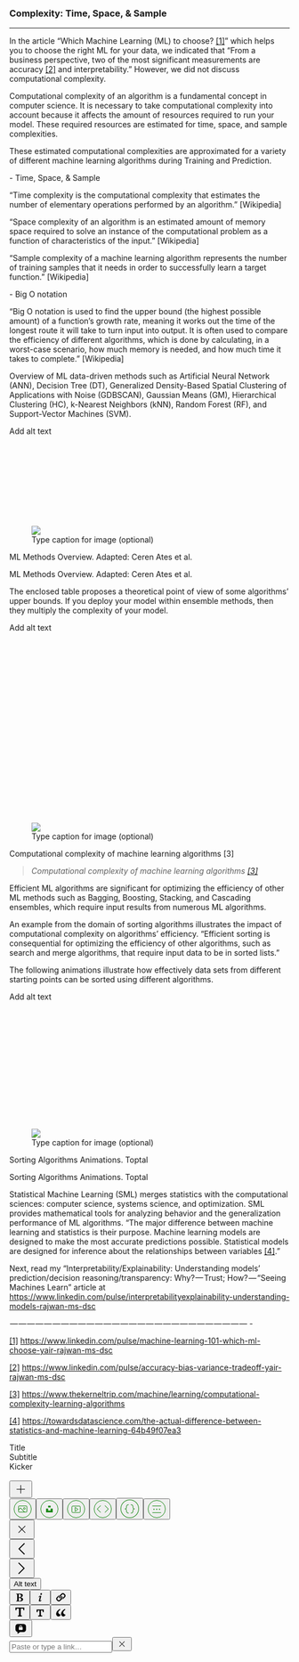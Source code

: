 <!DOCTYPE html>
<html lang="en">
 <head>
  <meta charset="UTF-8">
  <meta name="Generator" content="EditPlus®">
  <meta name="Author" content="">
  <meta name="Keywords" content="">
  <meta name="Description" content="">
  <!-- <title>Document</title> -->
 </head>
 <body>
  <section name="1d1b" class="section section--body section--first section--last">
  
  <div class="section-content"><div class="section-inner sectionLayout--insetColumn"><h3 name="0c73" class="graf graf--h3 graf--leading graf--title">Complexity: Time, Space, &amp;&nbsp;Sample</h3>
  <div class="section-divider"><hr class="section-divider"></div>
  <p name="02b4" class="graf graf--p graf-after--h3"></p>
  
  <p name="9340" class="graf graf--p graf-after--p">In the article “Which Machine Learning (ML) to choose? <a href="https://medium.com/r/?url=https%3A%2F%2Fwww.linkedin.com%2Fpulse%2Fmachine-learning-101-which-ml-choose-yair-rajwan-ms-dsc" data-href="https://medium.com/r/?url=https%3A%2F%2Fwww.linkedin.com%2Fpulse%2Fmachine-learning-101-which-ml-choose-yair-rajwan-ms-dsc" class="markup--anchor markup--p-anchor" data-tooltip="https://medium.com/r/?url=https%3A%2F%2Fwww.linkedin.com%2Fpulse%2Fmachine-learning-101-which-ml-choose-yair-rajwan-ms-dsc" data-tooltip-position="bottom" data-tooltip-type="link" target="_blank">[1]</a>” which helps you to choose the right ML for your data, we indicated that “From a business perspective, two of the most significant measurements are accuracy <a href="https://medium.com/r/?url=https%3A%2F%2Fwww.linkedin.com%2Fpulse%2Faccuracy-bias-variance-tradeoff-yair-rajwan-ms-dsc" data-href="https://medium.com/r/?url=https%3A%2F%2Fwww.linkedin.com%2Fpulse%2Faccuracy-bias-variance-tradeoff-yair-rajwan-ms-dsc" class="markup--anchor markup--p-anchor" data-tooltip="https://medium.com/r/?url=https%3A%2F%2Fwww.linkedin.com%2Fpulse%2Faccuracy-bias-variance-tradeoff-yair-rajwan-ms-dsc" data-tooltip-position="bottom" data-tooltip-type="link" target="_blank">[2]</a> and interpretability.” However, we did not discuss computational complexity.</p><p name="8864" class="graf graf--p graf-after--p">Computational complexity of an algorithm is a fundamental concept in computer science. It is necessary to take computational complexity into account because it affects the amount of resources required to run your model. These required resources are estimated for time, space, and sample complexities.</p><p name="cef4" class="graf graf--p graf-after--p">These estimated computational complexities are approximated for a variety of different machine learning algorithms during Training and Prediction.</p><p name="0f8a" class="graf graf--p graf-after--p">- Time, Space, &amp; Sample</p><p name="01e6" class="graf graf--p graf--startsWithDoubleQuote graf-after--p">“Time complexity is the computational complexity that estimates the number of elementary operations performed by an algorithm.” [Wikipedia]</p><p name="3548" class="graf graf--p graf--startsWithDoubleQuote graf-after--p">“Space complexity of an algorithm is an estimated amount of memory space required to solve an instance of the computational problem as a function of characteristics of the input.” [Wikipedia]</p><p name="6e49" class="graf graf--p graf--startsWithDoubleQuote graf-after--p">“Sample complexity of a machine learning algorithm represents the number of training samples that it needs in order to successfully learn a target function.” [Wikipedia]</p><p name="eb25" class="graf graf--p graf-after--p">- Big O notation</p><p name="9254" class="graf graf--p graf--startsWithDoubleQuote graf-after--p">“Big O notation is used to find the upper bound (the highest possible amount) of a function’s growth rate, meaning it works out the time of the longest route it will take to turn input into output. It is often used to compare the efficiency of different algorithms, which is done by calculating, in a worst-case scenario, how much memory is needed, and how much time it takes to complete.” [Wikipedia]</p><p name="1b61" class="graf graf--p graf-after--p">Overview of ML data-driven methods such as Artificial Neural Network (ANN), Decision Tree (DT), Generalized Density-Based Spatial Clustering of Applications with Noise (GDBSCAN), Gaussian Means (GM), Hierarchical Clustering (HC), k-Nearest Neighbors (kNN), Random Forest (RF), and Support-Vector Machines (SVM).</p><p name="0c99" class="graf graf--p graf-after--p">Add alt text</p><figure tabindex="0" contenteditable="false" name="9558" class="graf graf--figure is-defaultValue graf-after--p"><div class="aspectRatioPlaceholder is-locked" style="max-width: 700px; max-height: 245px;"><div class="aspectRatioPlaceholder-fill" style="padding-bottom: 34.9%;"></div><img class="graf-image" data-image-id="0*SSlXP5W0d1Qrgm4S" data-width="744" data-height="260" src="https://cdn-images-1.medium.com/max/800/0*SSlXP5W0d1Qrgm4S" data-delayed-src="https://cdn-images-1.medium.com/max/800/0*SSlXP5W0d1Qrgm4S"><div class="crosshair u-ignoreBlock"></div></div><figcaption class="imageCaption" contenteditable="true" data-default-value="Type caption for image (optional)"><span class="defaultValue">Type caption for image (optional)</span><br></figcaption></figure><p name="e470" class="graf graf--p graf-after--figure">ML Methods Overview. Adapted: Ceren Ates et al.</p><p name="6271" class="graf graf--p graf-after--p">ML Methods Overview. Adapted: Ceren Ates et al.</p><p name="80c4" class="graf graf--p graf-after--p">The enclosed table proposes a theoretical point of view of some algorithms’ upper bounds. If you deploy your model within ensemble methods, then they multiply the complexity of your model.</p><p name="89dd" class="graf graf--p graf-after--p">Add alt text</p><figure tabindex="0" contenteditable="false" name="7bd6" class="graf graf--figure is-defaultValue graf-after--p"><div class="aspectRatioPlaceholder is-locked" style="max-width: 700px; max-height: 541px;"><div class="aspectRatioPlaceholder-fill" style="padding-bottom: 77.3%;"></div><img class="graf-image" data-image-id="0*pjYBazmb1hZjFXVQ" data-width="1294" data-height="1000" src="https://cdn-images-1.medium.com/max/800/0*pjYBazmb1hZjFXVQ" data-delayed-src="https://cdn-images-1.medium.com/max/800/0*pjYBazmb1hZjFXVQ"><div class="crosshair u-ignoreBlock"></div></div><figcaption class="imageCaption" contenteditable="true" data-default-value="Type caption for image (optional)"><span class="defaultValue">Type caption for image (optional)</span><br></figcaption></figure><p name="9f2d" class="graf graf--p graf-after--figure">Computational complexity of machine learning algorithms [3]</p><blockquote name="d2bf" class="graf graf--blockquote graf-after--p"><em class="markup--em markup--blockquote-em">Computational complexity of machine learning algorithms </em><a href="https://medium.com/r/?url=https%3A%2F%2Fwww.thekerneltrip.com%2Fmachine%2Flearning%2Fcomputational-complexity-learning-algorithms" data-href="https://medium.com/r/?url=https%3A%2F%2Fwww.thekerneltrip.com%2Fmachine%2Flearning%2Fcomputational-complexity-learning-algorithms" class="markup--anchor markup--blockquote-anchor" rel="noopener nofollow" data-tooltip="https://medium.com/r/?url=https%3A%2F%2Fwww.thekerneltrip.com%2Fmachine%2Flearning%2Fcomputational-complexity-learning-algorithms" data-tooltip-position="bottom" data-tooltip-type="link" target="_blank"><em class="markup--em markup--blockquote-em">[3]</em></a></blockquote><p name="2d9c" class="graf graf--p graf-after--blockquote">Efficient ML algorithms are significant for optimizing the efficiency of other ML methods such as Bagging, Boosting, Stacking, and Cascading ensembles, which require input results from numerous ML algorithms.</p><p name="3f75" class="graf graf--p graf-after--p">An example from the domain of sorting algorithms illustrates the impact of computational complexity on algorithms’ efficiency. “Efficient sorting is consequential for optimizing the efficiency of other algorithms, such as search and merge algorithms, that require input data to be in sorted lists.”</p><p name="1f42" class="graf graf--p graf-after--p">The following animations illustrate how effectively data sets from different starting points can be sorted using different algorithms.</p><p name="853b" class="graf graf--p graf-after--p">Add alt text</p><figure tabindex="0" contenteditable="false" name="9a75" class="graf graf--figure is-defaultValue graf-after--p"><div class="aspectRatioPlaceholder is-locked" style="max-width: 700px; max-height: 355px;"><div class="aspectRatioPlaceholder-fill" style="padding-bottom: 50.7%;"></div><img class="graf-image" data-image-id="0*G16XPEokURaZwHbb" data-width="744" data-height="377" src="https://cdn-images-1.medium.com/max/800/0*G16XPEokURaZwHbb" data-delayed-src="https://cdn-images-1.medium.com/max/800/0*G16XPEokURaZwHbb"><div class="crosshair u-ignoreBlock"></div></div><figcaption class="imageCaption" contenteditable="true" data-default-value="Type caption for image (optional)"><span class="defaultValue">Type caption for image (optional)</span><br></figcaption></figure><p name="7d8f" class="graf graf--p graf-after--figure">Sorting Algorithms Animations. Toptal</p><p name="6c9d" class="graf graf--p graf-after--p">Sorting Algorithms Animations. Toptal</p><p name="7f0d" class="graf graf--p graf-after--p">Statistical Machine Learning (SML) merges statistics with the computational sciences: computer science, systems science, and optimization. SML provides mathematical tools for analyzing behavior and the generalization performance of ML algorithms. “The major difference between machine learning and statistics is their purpose. Machine learning models are designed to make the most accurate predictions possible. Statistical models are designed for inference about the relationships between variables <a href="https://medium.com/r/?url=https%3A%2F%2Ftowardsdatascience.com%2Fthe-actual-difference-between-statistics-and-machine-learning-64b49f07ea3" data-href="https://medium.com/r/?url=https%3A%2F%2Ftowardsdatascience.com%2Fthe-actual-difference-between-statistics-and-machine-learning-64b49f07ea3" class="markup--anchor markup--p-anchor" rel="noopener nofollow" data-tooltip="https://medium.com/r/?url=https%3A%2F%2Ftowardsdatascience.com%2Fthe-actual-difference-between-statistics-and-machine-learning-64b49f07ea3" data-tooltip-position="bottom" data-tooltip-type="link" target="_blank">[4]</a>.”</p><p name="9bfd" class="graf graf--p graf-after--p">Next, read my “Interpretability/Explainability: Understanding models’ prediction/decision reasoning/transparency: Why?&hairsp;—&hairsp;Trust; How?&hairsp;—&hairsp;“Seeing Machines Learn” article at <a href="https://medium.com/r/?url=https%3A%2F%2Fwww.linkedin.com%2Fpulse%2Finterpretabilityexplainability-understanding-models-rajwan-ms-dsc" data-href="https://medium.com/r/?url=https%3A%2F%2Fwww.linkedin.com%2Fpulse%2Finterpretabilityexplainability-understanding-models-rajwan-ms-dsc" class="markup--anchor markup--p-anchor" target="_blank">https://www.linkedin.com/pulse/interpretabilityexplainability-understanding-models-rajwan-ms-dsc</a></p><p name="14a1" class="graf graf--p graf-after--p">&hairsp;—&hairsp;—&hairsp;—&hairsp;—&hairsp;—&hairsp;—&hairsp;—&hairsp;—&hairsp;—&hairsp;—&hairsp;—&hairsp;—&hairsp;—&hairsp;—&hairsp;—&hairsp;—&hairsp;—&hairsp;—&hairsp;—&hairsp;—&hairsp;—&hairsp;—&hairsp;—&hairsp;—&hairsp;—&hairsp;—&hairsp;—&hairsp;— -</p><p name="6f40" class="graf graf--p graf-after--p"><a href="https://medium.com/r/?url=https%3A%2F%2Fwww.linkedin.com%2Fpulse%2Fmachine-learning-101-which-ml-choose-yair-rajwan-ms-dsc" data-href="https://medium.com/r/?url=https%3A%2F%2Fwww.linkedin.com%2Fpulse%2Fmachine-learning-101-which-ml-choose-yair-rajwan-ms-dsc" class="markup--anchor markup--p-anchor" data-tooltip="https://medium.com/r/?url=https%3A%2F%2Fwww.linkedin.com%2Fpulse%2Fmachine-learning-101-which-ml-choose-yair-rajwan-ms-dsc" data-tooltip-position="bottom" data-tooltip-type="link" target="_blank">[1]</a> <a href="https://medium.com/r/?url=https%3A%2F%2Fwww.linkedin.com%2Fpulse%2Fmachine-learning-101-which-ml-choose-yair-rajwan-ms-dsc%3Flipi%3Durn%253Ali%253Apage%253Ad_flagship3_publishing_post_edit%253BbNdfOJVkR7CO6WFf2RAadw%253D%253D" data-href="https://medium.com/r/?url=https%3A%2F%2Fwww.linkedin.com%2Fpulse%2Fmachine-learning-101-which-ml-choose-yair-rajwan-ms-dsc%3Flipi%3Durn%253Ali%253Apage%253Ad_flagship3_publishing_post_edit%253BbNdfOJVkR7CO6WFf2RAadw%253D%253D" class="markup--anchor markup--p-anchor" data-tooltip="https://medium.com/r/?url=https%3A%2F%2Fwww.linkedin.com%2Fpulse%2Fmachine-learning-101-which-ml-choose-yair-rajwan-ms-dsc%3Flipi%3Durn%253Ali%253Apage%253Ad_flagship3_publishing_post_edit%253BbNdfOJVkR7CO6WFf2RAadw%253D%253D" data-tooltip-position="bottom" data-tooltip-type="link" target="_blank">https://www.linkedin.com/pulse/machine-learning-101-which-ml-choose-yair-rajwan-ms-dsc</a></p><p name="283f" class="graf graf--p graf-after--p"><a href="https://medium.com/r/?url=https%3A%2F%2Fwww.linkedin.com%2Fpulse%2Faccuracy-bias-variance-tradeoff-yair-rajwan-ms-dsc" data-href="https://medium.com/r/?url=https%3A%2F%2Fwww.linkedin.com%2Fpulse%2Faccuracy-bias-variance-tradeoff-yair-rajwan-ms-dsc" class="markup--anchor markup--p-anchor" data-tooltip="https://medium.com/r/?url=https%3A%2F%2Fwww.linkedin.com%2Fpulse%2Faccuracy-bias-variance-tradeoff-yair-rajwan-ms-dsc" data-tooltip-position="bottom" data-tooltip-type="link" target="_blank">[2]</a> <a href="https://medium.com/r/?url=https%3A%2F%2Fwww.linkedin.com%2Fpulse%2Faccuracy-bias-variance-tradeoff-yair-rajwan-ms-dsc" data-href="https://medium.com/r/?url=https%3A%2F%2Fwww.linkedin.com%2Fpulse%2Faccuracy-bias-variance-tradeoff-yair-rajwan-ms-dsc" class="markup--anchor markup--p-anchor" target="_blank">https://www.linkedin.com/pulse/accuracy-bias-variance-tradeoff-yair-rajwan-ms-dsc</a></p><p name="629c" class="graf graf--p graf-after--p"><a href="https://medium.com/r/?url=https%3A%2F%2Fwww.thekerneltrip.com%2Fmachine%2Flearning%2Fcomputational-complexity-learning-algorithms" data-href="https://medium.com/r/?url=https%3A%2F%2Fwww.thekerneltrip.com%2Fmachine%2Flearning%2Fcomputational-complexity-learning-algorithms" class="markup--anchor markup--p-anchor" rel="noopener nofollow" data-tooltip="https://medium.com/r/?url=https%3A%2F%2Fwww.thekerneltrip.com%2Fmachine%2Flearning%2Fcomputational-complexity-learning-algorithms" data-tooltip-position="bottom" data-tooltip-type="link" target="_blank">[3]</a> <a href="https://medium.com/r/?url=https%3A%2F%2Fwww.thekerneltrip.com%2Fmachine%2Flearning%2Fcomputational-complexity-learning-algorithms" data-href="https://medium.com/r/?url=https%3A%2F%2Fwww.thekerneltrip.com%2Fmachine%2Flearning%2Fcomputational-complexity-learning-algorithms" class="markup--anchor markup--p-anchor" rel="noopener nofollow" target="_blank">https://www.thekerneltrip.com/machine/learning/computational-complexity-learning-algorithms</a></p><p name="57ff" class="graf graf--p graf-after--p graf--trailing"><a href="https://medium.com/r/?url=https%3A%2F%2Ftowardsdatascience.com%2Fthe-actual-difference-between-statistics-and-machine-learning-64b49f07ea3" data-href="https://medium.com/r/?url=https%3A%2F%2Ftowardsdatascience.com%2Fthe-actual-difference-between-statistics-and-machine-learning-64b49f07ea3" class="markup--anchor markup--p-anchor" rel="noopener nofollow" data-tooltip="https://medium.com/r/?url=https%3A%2F%2Ftowardsdatascience.com%2Fthe-actual-difference-between-statistics-and-machine-learning-64b49f07ea3" data-tooltip-position="bottom" data-tooltip-type="link" target="_blank">[4]</a> <a href="https://medium.com/r/?url=https%3A%2F%2Ftowardsdatascience.com%2Fthe-actual-difference-between-statistics-and-machine-learning-64b49f07ea3" data-href="https://medium.com/r/?url=https%3A%2F%2Ftowardsdatascience.com%2Fthe-actual-difference-between-statistics-and-machine-learning-64b49f07ea3" class="markup--anchor markup--p-anchor" rel="noopener nofollow" target="_blank">https://towardsdatascience.com/the-actual-difference-between-statistics-and-machine-learning-64b49f07ea3</a></p></div></div></section></div><div class="u-sm-hide u-absolute u-marginRight30 u-textColorNormal u-fontSize14 u-textAlignRight u-hide" style="top: 23px; right: 735.5px; height: 68.5px;"><div class="u-absolute u-left14 u-top0 u-width1 u-height100pct u-overflowHidden"><div class="js-labelBar u-borderRightLighter u-transition--transform125 u-height100pct u-absolute u-topNegative100Percent" style="transform: translate3d(0px, 68.5px, 0px);"></div></div><div class="js-titleLabel u-paddingTop19 u-absolute u-top0 u-right0 u-transition--transform200Spring u-transition--fadeIn200Delay150" style="transform: translate3d(0px, 0px, 0px);">Title</div><div class="js-subtitleLabel u-paddingTop11 u-absolute u-top0 u-right0 u-transition--transform200Spring u-transition--fadeOut100">Subtitle</div><div class="js-kickerLabel u-paddingTop4 u-absolute u-top0 u-right0 u-transition--transform200Spring u-transition--fadeOut100">Kicker</div></div><div class="inlineTooltip buttonScalableGroup" style="top: 37px; left: 602px;"><button class="button button--small button--circle button--dark button--withChrome u-baseColor--buttonDark button--withIcon button--withSvgIcon button--inlineTooltipControl js-inlineTooltipControl" title="Add an image, video, embed, or new part" aria-label="Add an image, video, embed, or new part" data-action="inline-menu" tabindex="-1"><span class="svgIcon svgIcon--addMediaPlus svgIcon--25px"><svg class="svgIcon-use" width="25" height="25"><path d="M20 12h-7V5h-1v7H5v1h7v7h1v-7h7" fill-rule="evenodd"></path></svg></span></button><div class="inlineTooltip-menu"><button class="button button--small button--circle button--dark button--withChrome u-baseColor--buttonDark button--withIcon button--withSvgIcon button--scale u-transitionSeries button--chromeless" title="Add an image" aria-label="Add an image" data-action="inline-menu-image" tabindex="-1"><span class="svgIcon svgIcon--addMediaImageInline svgIcon--33px"><svg class="svgIcon-use" width="32" height="32" viewBox="0 0 32 32" fill="none" xmlns="http://www.w3.org/2000/svg"><path fill-rule="evenodd" clip-rule="evenodd" d="M19 17C20.1046 17 21 16.1046 21 15C21 13.8954 20.1046 13 19 13C17.8954 13 17 13.8954 17 15C17 16.1046 17.8954 17 19 17ZM19 16C19.5523 16 20 15.5523 20 15C20 14.4477 19.5523 14 19 14C18.4477 14 18 14.4477 18 15C18 15.5523 18.4477 16 19 16Z" fill="#1A8917"></path><path fill-rule="evenodd" clip-rule="evenodd" d="M10 10H22C23.1046 10 24 10.8954 24 12V20C24 21.1046 23.1046 22 22 22H10C8.89543 22 8 21.1046 8 20V12C8 10.8954 8.89543 10 10 10ZM10 11C9.44772 11 9 11.4477 9 12V16.2929L11.6464 13.6464C11.8417 13.4512 12.1583 13.4512 12.3536 13.6464L19.7071 21H22C22.5523 21 23 20.5523 23 20V12C23 11.4477 22.5523 11 22 11H10ZM18.2929 21L12 14.7071L9 17.7071V20C9 20.5523 9.44772 21 10 21H18.2929Z" fill="#1A8917"></path><rect x="0.5" y="0.5" width="31" height="31" rx="15.5" stroke="#1A8917"></rect></svg></span></button><button class="button button--small button--circle button--dark button--withChrome u-baseColor--buttonDark button--withIcon button--withSvgIcon button--scale u-transitionSeries button--chromeless" title="Add an image from Unsplash" aria-label="Add an image from Unsplash" data-action="inline-menu-unsplash-image" tabindex="-1"><span class="svgIcon svgIcon--addMediaUnsplashInline svgIcon--33px"><svg class="svgIcon-use" width="32" height="32" viewBox="0 0 32 32" fill="none" xmlns="http://www.w3.org/2000/svg"><path d="M18.2243 15.3135H22V22H10V15.3135H13.7757V18.6499H18.2105V15.3135H18.2243ZM18.2243 10H13.7757V13.3501H18.2105V10H18.2243Z" fill="#1A8917"></path><rect x="0.5" y="0.5" width="31" height="31" rx="15.5" stroke="#1A8917"></rect></svg></span></button><button class="button button--small button--circle button--dark button--withChrome u-baseColor--buttonDark button--withIcon button--withSvgIcon button--scale u-transitionSeries button--chromeless" title="Add a video" aria-label="Add a video" data-action="inline-menu-embed" data-action-value="Paste a YouTube, Vimeo, or other video link, and press Enter" tabindex="-1"><span class="svgIcon svgIcon--addMediaVideoInline svgIcon--33px"><svg class="svgIcon-use" width="32" height="32" viewBox="0 0 32 32" fill="none" xmlns="http://www.w3.org/2000/svg"><rect x="8.5" y="10.7609" width="15" height="11.5217" rx="1.5" stroke="#1A8917"></rect><path d="M19.5 16.5217L14.25 20.1364L14.25 12.907L19.5 16.5217Z" stroke="#1A8917" stroke-linejoin="round"></path><rect x="0.5" y="0.5" width="31" height="31" rx="15.5" stroke="#1A8917"></rect></svg></span></button><button class="button button--small button--circle button--dark button--withChrome u-baseColor--buttonDark button--withIcon button--withSvgIcon button--scale u-transitionSeries button--chromeless" title="Add an embed" aria-label="Add an embed" data-action="inline-menu-embed" data-action-value="Paste a link to embed content from another site (e.g. Twitter) and press Enter" tabindex="-1"><span class="svgIcon svgIcon--addMediaEmbedInline svgIcon--33px"><svg class="svgIcon-use" width="32" height="32" viewBox="0 0 32 32" fill="none" xmlns="http://www.w3.org/2000/svg"><path d="M12.3536 10.3536C12.5488 10.1583 12.5488 9.84171 12.3536 9.64645C12.1583 9.45118 11.8417 9.45118 11.6464 9.64645L12.3536 10.3536ZM6 16L5.64645 15.6464C5.45118 15.8417 5.45118 16.1583 5.64645 16.3536L6 16ZM11.6464 22.3536C11.8417 22.5488 12.1583 22.5488 12.3536 22.3536C12.5488 22.1583 12.5488 21.8417 12.3536 21.6464L11.6464 22.3536ZM11.6464 9.64645L5.64645 15.6464L6.35355 16.3536L12.3536 10.3536L11.6464 9.64645ZM5.64645 16.3536L11.6464 22.3536L12.3536 21.6464L6.35355 15.6464L5.64645 16.3536Z" fill="#1A8917"></path><path d="M19.6464 21.6464C19.4512 21.8417 19.4512 22.1583 19.6464 22.3536C19.8417 22.5488 20.1583 22.5488 20.3536 22.3536L19.6464 21.6464ZM26 16L26.3536 16.3536C26.5488 16.1583 26.5488 15.8417 26.3536 15.6464L26 16ZM20.3536 9.64645C20.1583 9.45118 19.8417 9.45118 19.6464 9.64645C19.4512 9.84171 19.4512 10.1583 19.6464 10.3536L20.3536 9.64645ZM20.3536 22.3536L26.3536 16.3536L25.6464 15.6464L19.6464 21.6464L20.3536 22.3536ZM26.3536 15.6464L20.3536 9.64645L19.6464 10.3536L25.6464 16.3536L26.3536 15.6464Z" fill="#1A8917"></path><rect x="0.5" y="0.5" width="31" height="31" rx="15.5" stroke="#1A8917"></rect></svg></span></button><button class="button button--small button--circle button--dark button--withChrome u-baseColor--buttonDark button--withIcon button--withSvgIcon button--scale u-transitionSeries button--chromeless" title="Add a new code block" aria-label="Add a new code block" data-action="inline-menu-code-block" tabindex="-1"><span class="svgIcon svgIcon--addCodeBlockInline svgIcon--33px"><svg class="svgIcon-use" width="33" height="33" viewBox="0 0 32 32" fill="none" xmlns="http://www.w3.org/2000/svg"><path fill-rule="evenodd" clip-rule="evenodd" d="M11.0507 9.44121C11.8211 8.71715 12.8235 8.5 13.7502 8.5C13.7502 8.5 14.2502 8.5 14.2502 9C14.2502 9.5 13.7502 9.5 13.7502 9.5C12.9627 9.5 12.2508 9.68563 11.7355 10.1699C11.2261 10.6487 10.8217 11.502 10.8217 13.0278C10.8217 14.3132 10.5023 15.2599 9.91522 15.8869C9.78404 16.027 9.64298 16.1474 9.49434 16.25C9.64298 16.3526 9.78404 16.473 9.91522 16.6131C10.5023 17.2401 10.8217 18.1868 10.8217 19.4722C10.8217 20.998 11.2261 21.8513 11.7355 22.3301C12.2508 22.8144 12.9627 23 13.7502 23C13.7502 23 14.2502 23 14.2502 23.5C14.2502 24 13.7502 24 13.7502 24C12.8235 24 11.8211 23.7829 11.0507 23.0588C10.2744 22.3293 9.82167 21.1686 9.82167 19.4722C9.82167 18.341 9.541 17.6765 9.18527 17.2966C8.83346 16.9209 7.75024 16.75 7.75024 16.75C7.75024 16.75 7.25024 16.75 7.25024 16.25C7.25024 15.75 7.75024 15.75 7.75024 15.75C7.75024 15.75 8.83346 15.5791 9.18527 15.2034C9.541 14.8235 9.82167 14.159 9.82167 13.0278C9.82167 11.3314 10.2744 10.1708 11.0507 9.44121ZM20.9495 9.44121C20.179 8.71715 19.1767 8.5 18.2499 8.5C18.2499 8.5 17.7499 8.5 17.7499 9C17.7499 9.5 18.2499 9.5 18.2499 9.5C19.0374 9.5 19.7493 9.68563 20.2646 10.1699C20.7741 10.6487 21.1785 11.502 21.1785 13.0278C21.1785 14.3132 21.4978 15.2599 22.0849 15.8869C22.2161 16.027 22.3572 16.1474 22.5058 16.25C22.3572 16.3526 22.2161 16.473 22.0849 16.6131C21.4978 17.2401 21.1785 18.1868 21.1785 19.4722C21.1785 20.998 20.7741 21.8513 20.2646 22.3301C19.7493 22.8144 19.0374 23 18.2499 23C18.2499 23 17.7499 23 17.7499 23.5C17.7499 24 18.2499 24 18.2499 24C19.1767 24 20.179 23.7829 20.9495 23.0588C21.7257 22.3293 22.1785 21.1686 22.1785 19.4722C22.1785 18.341 22.4592 17.6765 22.8149 17.2966C23.1667 16.9209 24.2499 16.75 24.2499 16.75C24.2499 16.75 24.7499 16.75 24.7499 16.25C24.7499 15.75 24.2499 15.75 24.2499 15.75C24.2499 15.75 23.1667 15.5791 22.8149 15.2034C22.4592 14.8235 22.1785 14.159 22.1785 13.0278C22.1785 11.3314 21.7257 10.1708 20.9495 9.44121Z" fill="#1A8917"></path><rect x="0.5" y="0.5" width="31" height="31" rx="15.5" stroke="#1A8917"></rect></svg></span></button><button class="button button--small button--circle button--dark button--withChrome u-baseColor--buttonDark button--withIcon button--withSvgIcon button--scale u-transitionSeries button--chromeless" title="Add a new part" aria-label="Add a new part" data-action="inline-menu-hr" tabindex="-1"><span class="svgIcon svgIcon--addDividerInline svgIcon--33px"><svg class="svgIcon-use" width="32" height="32" viewBox="0 0 32 32" fill="none" xmlns="http://www.w3.org/2000/svg"><path fill-rule="evenodd" clip-rule="evenodd" d="M8 10.5C8 10.2239 8.22386 10 8.5 10H23.5C23.7761 10 24 10.2239 24 10.5C24 10.7761 23.7761 11 23.5 11H8.5C8.22386 11 8 10.7761 8 10.5Z" fill="#1A8917"></path><path d="M17 16.5C17 17.0523 16.5523 17.5 16 17.5C15.4477 17.5 15 17.0523 15 16.5C15 15.9477 15.4477 15.5 16 15.5C16.5523 15.5 17 15.9477 17 16.5Z" fill="#1A8917"></path><path d="M12 16.5C12 17.0523 11.5523 17.5 11 17.5C10.4477 17.5 10 17.0523 10 16.5C10 15.9477 10.4477 15.5 11 15.5C11.5523 15.5 12 15.9477 12 16.5Z" fill="#1A8917"></path><path d="M22 16.5C22 17.0523 21.5523 17.5 21 17.5C20.4477 17.5 20 17.0523 20 16.5C20 15.9477 20.4477 15.5 21 15.5C21.5523 15.5 22 15.9477 22 16.5Z" fill="#1A8917"></path><path fill-rule="evenodd" clip-rule="evenodd" d="M8 22.5C8 22.2239 8.22386 22 8.5 22H23.5C23.7761 22 24 22.2239 24 22.5C24 22.7761 23.7761 23 23.5 23H8.5C8.22386 23 8 22.7761 8 22.5Z" fill="#1A8917"></path><rect x="0.5" y="0.5" width="31" height="31" rx="15.5" stroke="#1A8917"></rect></svg></span></button></div></div><footer class="u-paddingTop10"></footer></article></main><div class="drawer u-textAlignCenter js-drawer u-hide" data-action-scope="_actionscope_5"><button class="button button--close button--chromeless u-baseColor--buttonNormal button--withIcon button--withSvgIcon" data-action="toggle-drawer"><span class="svgIcon svgIcon--removeThin svgIcon--29px"><svg class="svgIcon-use" width="29" height="29"><path d="M20.13 8.11l-5.61 5.61-5.609-5.61-.801.801 5.61 5.61-5.61 5.61.801.8 5.61-5.609 5.61 5.61.8-.801-5.609-5.61 5.61-5.61" fill-rule="evenodd"></path></svg></span></button><div class="drawer-inner u-alignMiddle"><button class="button button--large button--circle button--chromeless u-baseColor--buttonNormal button--withIcon button--withSvgIcon" title="Show previous tip" aria-label="Show previous tip" data-action="previous-tip"><span class="svgIcon svgIcon--arrowLeft svgIcon--29px"><svg class="svgIcon-use" width="29" height="29"><path d="M18.663 24.927L8.2 14.463 18.663 4l1.29 1.147-9.316 9.316 9.316 9.317z" fill-rule="evenodd"></path></svg></span></button><div class="drawer-content u-alignBlock js-drawerTip"></div><button class="button button--large button--circle button--chromeless u-baseColor--buttonNormal button--withIcon button--withSvgIcon" title="Show next tip" aria-label="Show next tip" data-action="next-tip"><span class="svgIcon svgIcon--arrowRight svgIcon--29px"><svg class="svgIcon-use" width="29" height="29"><path d="M9.147 4l10.606 10.463L9.147 24.927 8 23.78l9.317-9.317L8 5.147z" fill-rule="evenodd"></path></svg></span></button></div></div><div class="u-translateNegative100Percent u-absolute u-top0 u-left0"><div class="js-dragPlaceholder u-width200"></div></div><div class="u-absolute u-backgroundGreenNormal u-transparent"></div><div class="highlightMenu" data-action-scope="_actionscope_4" style="left: 910px; top: 3441px;"><div class="highlightMenu-inner highlightMenu-media"><div class="buttonSet"><button class="button button--chromeless u-baseColor--buttonNormal button--highlightMenu" data-action="alt" data-action-source="quote_menu" data-skip-onboarding="true"><span class="button-label  js-buttonLabel">Alt text</span></button></div></div><div class="highlightMenu-arrowClip"><span class="highlightMenu-arrow"></span></div></div><div class="highlightMenu is-flushTop" data-action-scope="_actionscope_2" style="left: 300px; top: 4026px;"><div class="highlightMenu-inner"><div class="buttonSet"><button class="button button--chromeless u-baseColor--buttonNormal button--withIcon button--withSvgIcon button--highlightMenu" data-action="bold" data-action-source="quote_menu" data-skip-onboarding="true"><span class="svgIcon svgIcon--bold svgIcon--21px"><svg class="svgIcon-use" width="21" height="21"><path d="M10.308 17.993h-5.92l.11-.894.783-.12c.56-.11.79-.224.79-.448V5.37c0-.225-.113-.336-.902-.448H4.5l-.114-.894h6.255c4.02 0 5.58 1.23 5.58 3.13 0 1.896-1.78 3.125-3.79 3.463v.11c2.69.34 4.25 1.56 4.25 3.57 0 2.35-2.01 3.69-6.37 3.69l.02.01h-.02zm-.335-12.96H8.967V10.5h1.23c1.788 0 2.79-1.23 2.79-2.683 0-1.685-1.004-2.803-3.006-2.803v.02zm-.223 6.36h-.783v5.588l1.225.23h.22c1.67 0 3.01-1.004 3.01-2.792 0-2.122-1.566-3.016-3.69-3.016h.018z" fill-rule="evenodd"></path></svg></span></button><button class="button button--chromeless u-baseColor--buttonNormal button--withIcon button--withSvgIcon button--highlightMenu" data-action="italic" data-action-source="quote_menu" data-skip-onboarding="true"><span class="svgIcon svgIcon--italic svgIcon--21px"><svg class="svgIcon-use" width="21" height="21"><path d="M9.847 18.04c-.533 0-2.027-.64-1.92-.853l2.027-7.68-.64-.214-1.387 1.494-.427-.427c.534-1.173 1.707-2.667 2.774-2.667.533 0 2.24.534 2.133.854l-2.133 7.786.533.214 1.6-1.067.427.427c-.64 1.066-1.92 2.133-2.987 2.133zm2.347-11.733c-.96 0-1.387-.64-1.387-1.387 0-1.067.747-1.92 1.493-1.92.854 0 1.387.64 1.387 1.493-.107 1.067-.747 1.814-1.493 1.814z" fill-rule="evenodd"></path></svg></span></button><button class="button button--chromeless u-baseColor--buttonNormal button--withIcon button--withSvgIcon button--highlightMenu is-active" data-action="link" data-action-source="quote_menu" data-skip-onboarding="true"><span class="svgIcon svgIcon--link svgIcon--21px"><svg class="svgIcon-use" width="21" height="21"><path d="M2.2 13.17c0-.575.125-1.11.375-1.605l.02-.018v-.02c.014 0 .02-.008.02-.02 0-.014 0-.02.02-.02.122-.256.31-.52.576-.805l3.19-3.18c0-.008 0-.015.01-.02.01-.006.01-.013.01-.02.44-.413.91-.7 1.44-.853-.63.71-1.03 1.5-1.19 2.36-.04.24-.06.52-.06.81 0 .14.01.24.02.33L4.67 12.1c-.19.19-.316.407-.376.653a1.33 1.33 0 00-.057.415c0 .155.02.314.06.477.075.21.2.403.376.58l1.286 1.31c.27.276.62.416 1.03.416.42 0 .78-.14 1.06-.42l1.23-1.25.79-.78 1.15-1.16c.08-.09.19-.22.28-.4.103-.2.15-.42.15-.67 0-.16-.02-.31-.056-.45l-.02-.02v-.02l-.07-.14c0-.01-.013-.03-.04-.06l-.06-.13-.02-.02c0-.02-.01-.03-.02-.05a.592.592 0 00-.143-.16l-.48-.5c0-.042.015-.1.04-.15l.06-.12 1.17-1.14.087-.09.56.57c.023.04.08.1.16.18l.05.04c.006.018.02.036.035.06l.04.054c.01.01.02.025.03.04.03.023.04.046.04.058.04.04.08.09.1.14l.02.02c0 .018.01.03.024.04l.105.197v.02c.098.157.19.384.297.68a1 1 0 01.04.255c.06.21.08.443.08.7 0 .22-.02.43-.06.63-.12.71-.44 1.334-.95 1.865l-.66.67-.97.972-1.554 1.57C8.806 17.654 7.98 18 7.01 18s-1.8-.34-2.487-1.026l-1.296-1.308a3.545 3.545 0 01-.913-1.627 4.541 4.541 0 01-.102-.88v-.01l-.012.01zm5.385-3.433c0-.183.023-.393.07-.63.13-.737.448-1.362.956-1.87l.66-.662.97-.983 1.56-1.56C12.48 3.34 13.3 3 14.27 3c.97 0 1.8.34 2.483 1.022l1.29 1.314c.44.438.744.976.913 1.618.067.32.102.614.102.87 0 .577-.123 1.11-.375 1.605l-.02.01v.02l-.02.04c-.148.27-.35.54-.6.81l-3.187 3.19c0 .01 0 .01-.01.02-.01 0-.01.01-.01.02-.434.42-.916.7-1.427.83.63-.67 1.03-1.46 1.19-2.36.04-.26.06-.53.06-.81 0-.14-.01-.26-.02-.35l1.99-1.97c.18-.21.3-.42.35-.65.04-.12.05-.26.05-.42 0-.16-.02-.31-.06-.48-.07-.19-.19-.38-.36-.58l-1.3-1.3a1.488 1.488 0 00-1.06-.42c-.42 0-.77.14-1.06.41L11.98 6.7l-.79.793-1.157 1.16c-.088.075-.186.21-.294.4-.09.233-.14.46-.14.67 0 .16.02.31.06.452l.02.02v.023l.06.144c0 .006.01.026.05.06l.06.125.02.02c0 .01 0 .013.01.02 0 .005.01.01.01.02.05.08.1.134.14.16l.47.5c0 .04-.02.093-.04.15l-.06.12-1.15 1.15-.1.08-.56-.56a2.31 2.31 0 00-.18-.187c-.02-.01-.02-.03-.02-.04l-.02-.02a.375.375 0 01-.1-.122c-.03-.024-.05-.043-.05-.06l-.1-.15-.02-.02-.02-.04L8 11.4v-.02a5.095 5.095 0 01-.283-.69 1.035 1.035 0 01-.04-.257 2.619 2.619 0 01-.093-.7v.007z" fill-rule="evenodd"></path></svg></span></button><div class="buttonSet-separator"></div><button class="button button--chromeless u-baseColor--buttonNormal button--withIcon button--withSvgIcon button--highlightMenu" data-action="h3" data-action-source="quote_menu" data-skip-onboarding="true"><span class="svgIcon svgIcon--tBigger svgIcon--21px"><svg class="svgIcon-use" width="21" height="21"><path d="M3 2v4.747h1.656l.383-2.568.384-.311h3.88V15.82l-.408.38-1.56.12V18h7.174v-1.68l-1.56-.12-.407-.38V3.868h3.879l.36.311.407 2.568h1.656V2z" fill-rule="evenodd"></path></svg></span></button><button class="button button--chromeless u-baseColor--buttonNormal button--withIcon button--withSvgIcon button--highlightMenu" data-action="h4" data-action-source="quote_menu" data-skip-onboarding="true"><span class="svgIcon svgIcon--tSmaller svgIcon--21px"><svg class="svgIcon-use" width="21" height="21"><path d="M4 5.5v4.74h1.657l.384-2.569.384-.312h2.733v8.461l-.41.38-1.91.12V18h7.179v-1.68l-1.912-.12-.405-.38V7.359h2.729l.36.312.408 2.57h1.657V5.5z" fill-rule="evenodd"></path></svg></span></button><button class="button button--chromeless u-baseColor--buttonNormal button--withIcon button--withSvgIcon button--highlightMenu" data-action="cycle-quote" data-action-source="quote_menu" data-skip-onboarding="true"><span class="svgIcon svgIcon--blockquote svgIcon--21px"><svg class="svgIcon-use" width="21" height="21" data-multipart="true"><path d="M15.48 18.024c-2.603 0-4.45-2.172-4.45-4.778 0-3.263 2.498-6.3 6.517-8.803l1.297 1.303c-2.497 1.63-3.91 3.042-3.91 5.214 0 2.824 3.91 3.582 3.91 3.91.11 1.41-1.194 3.15-3.366 3.15h.004v.004z"></path><path d="M6.578 18.024c-2.606 0-4.453-2.172-4.453-4.778 0-3.263 2.497-6.3 6.515-8.803l1.303 1.303c-2.606 1.63-3.907 3.042-3.907 5.106 0 2.823 3.91 3.58 3.91 3.91 0 1.518-1.304 3.257-3.368 3.257z"></path></svg></span></button><div class="buttonSet-separator"></div><button class="button button--chromeless u-baseColor--buttonNormal button--withIcon button--withSvgIcon button--highlightMenu" data-action="highlight" data-action-source="quote_menu" data-skip-onboarding="true"><span class="svgIcon svgIcon--privatenoteFilled svgIcon--25px"><svg class="svgIcon-use" width="25" height="25"><g fill-rule="evenodd"><path d="M17.662 4.552H7.346A4.36 4.36 0 003 8.898v5.685c0 2.168 1.614 3.962 3.697 4.28v2.77c0 .303.35.476.59.29l3.904-2.994h6.48c2.39 0 4.35-1.96 4.35-4.35V8.9c0-2.39-1.95-4.346-4.34-4.346zM16 14.31a.99.99 0 01-1.003.99h-4.994C9.45 15.3 9 14.85 9 14.31v-3.02a.99.99 0 011-.99v-.782a2.5 2.5 0 012.5-2.51c1.38 0 2.5 1.13 2.5 2.51v.782c.552.002 1 .452 1 .99v3.02z"></path><path d="M14 9.81c0-.832-.674-1.68-1.5-1.68-.833 0-1.5.84-1.5 1.68v.49h3v-.49z"></path></g></svg></span></button></div><div class="highlightMenu-linkinput"><input class="highlightMenu-linkinputField" type="text" placeholder="Paste or type a link…"><button class="button button--chromeless u-baseColor--buttonNormal button--withIcon button--withSvgIcon button--highlightMenu" data-action="cancelLink" data-action-source="quote_menu" data-skip-onboarding="true"><span class="svgIcon svgIcon--removeThin svgIcon--19px"><svg class="svgIcon-use" width="19" height="19"><path d="M13.792 4.6l-4.29 4.29-4.29-4.29-.612.613 4.29 4.29-4.29 4.29.613.612 4.29-4.29 4.29 4.29.612-.613-4.29-4.29 4.29-4.29" fill-rule="evenodd"></path></svg></span></button></div></div><div class="highlightMenu-arrowClip"><span class="highlightMenu-arrow"></span></div></div></div></div></div><div class="loadingBar"></div><script>// <![CDATA[
window["obvInit"] = function (opt_embedded) {window["obvInit"]["embedded"] = opt_embedded; window["obvInit"]["ready"] = true;}
// ]]></script><script>// <![CDATA[
var GLOBALS = {"audioUrl":"https://d1fcbxp97j4nb2.cloudfront.net","baseUrl":"https://medium.com","buildLabel":"20230131-1126-root","currentUser":{"userId":"42cd35049a15","username":"visualmatics","name":"VisualMatics","email":"visualmatics@gmail.com","bio":"Visual Science Informatics","imageId":"1*RlNucLmW3MrgCn2EigWypQ.png","createdAt":1674169904631,"lastPostCreatedAt":1675113430004,"isVerified":true,"subscriberEmail":"","onboardingStatus":2,"googleAccountId":"112005490621603275018","googleEmail":"visualmatics@gmail.com","hasPastMemberships":false,"isEnrolledInHightower":false,"isEligibleForHightower":true,"hightowerLastLockedAt":0,"isWriterProgramEnrolled":true,"isWriterProgramInvited":true,"isWriterProgramOptedOut":false,"writerProgramVersion":5,"writerProgramEnrolledAt":1674169904631,"friendLinkOnboarding":1,"hasAdditionalUnlocks":false,"hasApiAccess":false,"writerProgramDistributionSettingOptedIn":true,"isSuspended":false,"collectionOnboardingSeen":0,"isAllowEdsEnabled":false,"atsQualifiedAt":0},"currentUserHasUnverifiedEmail":false,"isAuthenticated":true,"isCurrentUserVerified":true,"language":"en-us","miroUrl":"https://cdn-images-1.medium.com","moduleUrls":{"base":"https://cdn-static-1.medium.com/_/fp/gen-js/main-base.bundle.eChTBZjoRj2T9PFJfz06GQ.12.js","common-async":"https://cdn-static-1.medium.com/_/fp/gen-js/main-common-async.bundle.oYz2pGrTzfuEDussVU6-VA.12.js","hightower":"https://cdn-static-1.medium.com/_/fp/gen-js/main-hightower.bundle.CPOLFZ_DWTj9uP9j11xmCA.12.js","home-screens":"https://cdn-static-1.medium.com/_/fp/gen-js/main-home-screens.bundle.fOiMWSfgAmgIqdHTNopMWA.12.js","misc-screens":"https://cdn-static-1.medium.com/_/fp/gen-js/main-misc-screens.bundle.-Q1_wo1gVk69-Zn5QXxA5A.12.js","notes":"https://cdn-static-1.medium.com/_/fp/gen-js/main-notes.bundle.bjW2_3pmqRVQfmlO3ZOIrQ.12.js","payments":"https://cdn-static-1.medium.com/_/fp/gen-js/main-payments.bundle.RKP_aKgVU327oN12Z40fKg.12.js","posters":"https://cdn-static-1.medium.com/_/fp/gen-js/main-posters.bundle.-iOmaMqSgoVfiWxK0qsaGw.12.js","power-readers":"https://cdn-static-1.medium.com/_/fp/gen-js/main-power-readers.bundle.mQHmaRaxTBmdtG_NEunfOg.12.js","pubs":"https://cdn-static-1.medium.com/_/fp/gen-js/main-pubs.bundle.O0qrZuuW4GKu7vUseVwwWg.12.js","stats":"https://cdn-static-1.medium.com/_/fp/gen-js/main-stats.bundle.f-qUwRTMO8FqL-TwVX2y7w.12.js"},"previewConfig":{"weightThreshold":1,"weightImageParagraph":0.51,"weightIframeParagraph":0.8,"weightTextParagraph":0.08,"weightEmptyParagraph":0,"weightP":0.003,"weightH":0.005,"weightBq":0.003,"minPTextLength":60,"truncateBoundaryChars":20,"detectTitle":true,"detectTitleLevThreshold":0.15},"productName":"Medium","supportsEdit":true,"termsUrl":"//policy.medium.com/medium-terms-of-service-9db0094a1e0f","textshotHost":"textshot.textshot-production.svc.cluster.local","transactionId":"1675169905740:647541a25505","useragent":{"browser":"chrome","family":"chrome","os":"windows","version":107,"supportsDesktopEdit":true,"supportsInteract":true,"supportsView":true,"isMobile":false,"isTablet":false,"isNative":false,"supportsFileAPI":true,"isTier1":true,"clientVersion":"","clientChannel":"","supportsRealScrollEvents":true,"supportsVhUnits":true,"ruinsViewportSections":false,"supportsHtml5Video":true,"supportsMagicUnderlines":true,"isWebView":false,"isFacebookWebView":false,"supportsProgressiveMedia":true,"supportsPromotedPosts":true,"isBot":false,"isNativeIphone":false,"supportsCssVariables":true,"supportsVideoSections":true,"emojiSupportLevel":1,"isSearchBot":false,"isSyndicationBot":false,"isNativeAndroid":false,"isNativeIos":false,"isSeoAuditBot":false,"isInternalApp":false,"supportsApplePay":false,"supportsScrollableMetabar":true},"variants":{"allow_access":true,"allow_signup":true,"allow_test_auth":"disallow","android_enable_syntax_highlight":true,"android_notifications_rewrite":true,"android_rating_prompt_stories_read_threshold":2,"android_responses_rewrite":true,"android_two_hour_refresh":true,"author_fair_distribution_non_qp3":true,"available_annual_plan":"2c754bcc2995","available_monthly_plan":"60e220181034","browsable_stream_config_bucket":"curated-topics","can_receive_tips_v0":true,"can_send_tips_v0":true,"coronavirus_topic_recirc":true,"covid_19_cdc_banner":true,"disable_partner_program_enrollment":true,"enable_android_miro_v2":true,"enable_annual_renewal_reminder_email":true,"enable_app_flirty_thirty":true,"enable_apple_sign_in":true,"enable_apple_webhook":true,"enable_aspirational_paywall":true,"enable_aurora_nav":true,"enable_aurora_pub_follower_page":true,"enable_author_cards":true,"enable_author_cards_byline":true,"enable_auto_follow_on_subscribe":true,"enable_automod":true,"enable_braintree_apple_pay":true,"enable_braintree_client":true,"enable_braintree_google_pay":true,"enable_braintree_integration":true,"enable_braintree_paypal":true,"enable_braintree_trial_membership":true,"enable_braintree_webhook":true,"enable_branch_io":true,"enable_cache_less_following_feed":true,"enable_creator_welcome_email":true,"enable_digest_generation_pipeline":true,"enable_digest_tagline":true,"enable_email_sign_in_captcha":true,"enable_entities_to_follow_v2":true,"enable_featurestore_parallel_queries":true,"enable_footer_app_buttons":true,"enable_google_one_tap":true,"enable_google_webhook":true,"enable_group_gifting":true,"enable_iceland_forced_android":true,"enable_import":true,"enable_ios_autorefresh":true,"enable_legacy_feed_in_iceland":true,"enable_lite_continue_this_thread":true,"enable_lite_homepage":true,"enable_lite_response_markup":true,"enable_lite_server_upstream_deadlines":true,"enable_lite_user_settings":true,"enable_marketing_emails":true,"enable_medium2_kbfd":true,"enable_ml_rank_rex_anno":true,"enable_newsletter_lo_flow_custom_domains":true,"enable_notifications_service":true,"enable_pill_based_home_feed":true,"enable_pp_dashboard_referred_earnings":true,"enable_recirc_model":true,"enable_rex_aggregator_v2":true,"enable_rex_new_push_notification_endpoint":true,"enable_rex_reading_history":true,"enable_rito_upstream_deadlines":true,"enable_seamless_social_sharing":true,"enable_signup_friction":true,"enable_speechify_ios":true,"enable_speechify_widget":true,"enable_sprig":true,"enable_starspace":true,"enable_tag_recs":true,"enable_tick_landing_page":true,"enable_tipping_v0_android":true,"enable_tipping_v0_ios":true,"enable_tribute_landing_page":true,"enable_triton_recirc":true,"enable_twitter_auth_suggestions":true,"enable_updated_follower_email":true,"enable_updated_new_user_onboarding":true,"explicit_signals_android":true,"explicit_signals_ios":true,"glyph_font_set":"m2-unbound-source-serif-pro","ios_display_paywall_after_onboarding":true,"ios_enable_home_post_menu":true,"ios_enable_lock_responses":true,"ios_iceland_nux":true,"ios_in_app_free_trial":true,"ios_remove_twitter_onboarding_step":true,"ios_social_share_sheet":true,"limit_post_referrers":true,"limit_user_follows":true,"onboarding_tags_from_top_views":true,"reader_fair_distribution_non_qp":true,"redefined_top_posts":true,"reengagement_notification_duration":3,"sanity_check_aa_experiment_3":true,"signin_services":"twitter,facebook,google,email,google-fastidv,google-one-tap,apple","signup_services":"twitter,facebook,google,email,google-fastidv,google-one-tap,apple","skip_fs_cache_user_vals":true,"skip_sign_in_recaptcha":true,"web_enable_syntax_highlighting":true},"xsrfToken":"d4bb02ea420a","iosAppId":"828256236","supportEmail":"yourfriends@medium.com","fp":{"/icons/monogram-mask.svg":"https://cdn-static-1.medium.com/_/fp/icons/monogram-mask.KPLCSFEZviQN0jQ7veN2RQ.12.svg","/icons/favicon-medium-editor.ico":"https://cdn-static-1.medium.com/_/fp/icons/favicon-medium-editor.PiakrZWB7Yb80quUVQWM6g.12.ico"},"authBaseUrl":"https://medium.com","imageUploadSizeMb":25,"isAuthDomainRequest":true,"algoliaApiEndpoint":"https://MQ57UUUQZ2-dsn.algolia.net","algoliaAppId":"MQ57UUUQZ2","algoliaSearchOnlyApiKey":"394474ced050e3911ae2249ecc774921","iosAppStoreUrl":"https://itunes.apple.com/app/medium-everyones-stories/id828256236?pt=698524&mt=8","iosAppLinkBaseUrl":"medium:","algoliaIndexPrefix":"medium_","androidPlayStoreUrl":"https://play.google.com/store/apps/details?id=com.medium.reader","googleClientId":"216296035834-k1k6qe060s2tp2a2jam4ljdcms00sttg.apps.googleusercontent.com","androidPackage":"com.medium.reader","androidPlayStoreMarketScheme":"market://details?id=com.medium.reader","googleAuthUri":"https://accounts.google.com/o/oauth2/auth","androidScheme":"medium","layoutData":{"useDynamicScripts":false,"googleAnalyticsTrackingCode":"UA-24232453-2","jsShivUrl":"https://cdn-static-1.medium.com/_/fp/js/shiv.RI2ePTZ5gFmMgLzG5bEVAA.12.js","useDynamicCss":false,"faviconUrl":"https://miro.medium.com/1*m-R_BkNf1Qjr1YbyOIJY2w.png","faviconImageId":"1*m-R_BkNf1Qjr1YbyOIJY2w.png","fontSets":[{"id":8,"url":"https://glyph.medium.com/css/e/sr/latin/e/ssr/latin/e/ssb/latin/m2-unbound-source-serif-pro.css"},{"id":11,"url":"https://glyph.medium.com/css/m2-unbound-source-serif-pro.css"},{"id":9,"url":"https://glyph.medium.com/css/mkt.css"}],"editorFaviconUrl":"https://miro.medium.com/1*m-R_BkNf1Qjr1YbyOIJY2w.png","glyphUrl":"https://glyph.medium.com"},"authBaseUrlRev":"moc.muidem//:sptth","stripePublishableKey":"pk_live_7FReX44VnNIInZwrIIx6ghjl","archiveUploadSizeMb":100,"previewConfig2":{"weightThreshold":1,"weightImageParagraph":0.05,"raiseImage":true,"enforceHeaderHierarchy":true,"isImageInsetRight":true},"isAmp":false,"iosScheme":"medium","lightstep":{"accessToken":"ce5be895bef60919541332990ac9fef2","carrier":"{\"ot-tracer-spanid\":\"2dab7c4c10e0fd52\",\"ot-tracer-traceid\":\"67a4942e1a2ffe9\",\"ot-tracer-sampled\":\"true\"}","host":"lightstep.medium.systems"},"facebook":{"key":"542599432471018","namespace":"medium-com","scope":{"default":["public_profile","email"],"connect":["public_profile","email"],"login":["public_profile","email"],"share":["public_profile","email"]}},"memberContentTopicId":"13d7efd82fb2","audioContentTopicId":"3792abbd134","isDoNotAuth":false,"buggle":{"url":"https://buggle.medium.com","videoUrl":"https://cdn-videos-1.medium.com","audioUrl":"https://cdn-audio-1.medium.com"},"referrerType":1,"isMeteredOut":false,"meterConfig":{"maxUnlockCount":3,"windowLength":"MONTHLY"},"partnerProgramEmail":"partnerprogram@medium.com","recaptchaKey":"6Lfc37IUAAAAAKGGtC6rLS13R1Hrw_BqADfS1LRk","signinWallCustomDomainCollectionIds":["3a8144eabfe3","336d898217ee","61061eb0c96b","138adf9c44c","819cc2aaeee0"],"countryCode":"US","bypassMeter":false,"branchKey":"key_live_ofxXr2qTrrU9NqURK8ZwEhknBxiI6KBm","paypal":{"clientMode":"production","oneYearGift":{"name":"Medium Membership (1 Year, Digital Gift Code)","description":"Unlimited access to the best and brightest stories on Medium. Gift codes can be redeemed at medium.com/redeem.","price":"50.00","currency":"USD","sku":"membership-gift-1-yr"}},"collectionConfig":{"mediumOwnedAndOperatedCollectionIds":["8a9336e5bb4","b7e45b22fec3","193b68bd4fba","8d6b8a439e32","54c98c43354d","3f6ecf56618","d944778ce714","92d2092dc598","ae2a65f35510","1285ba81cada","544c7006046e","fc8964313712","40187e704f1c","88d9857e584e","7b6769f2748b","bcc38c8f6edf","cef6983b292","cb8577c9149e","444d13b52878","713d7dbc99b0","ef8e90590e66","191186aaafa0","55760f21cdc5","9dc80918cc93","bdc4052bbdba","8ccfed20cbb2"]},"bypassMeterWithShareKey":false,"recaptcha3Key":"6Lf8R9wUAAAAABMI_85Wb8melS7Zj6ziuf99Yot5","braintreeClientKey":"production_zjkj96jm_m56f8fqpf7ngnrd4","cdcMessaging":[{"text":"For more information on the novel coronavirus and Covid-19, visit ","href":"","type":"text","start":0,"end":0},{"text":"cdc.gov","href":"https://www.cdc.gov/coronavirus/2019-nCoV","type":"link","start":66,"end":73},{"text":".","href":"","type":"text","start":0,"end":0}],"braintree":{"merchantId":"m56f8fqpf7ngnrd4"},"diagnostics":{},"domain":"medium.com"}
// ]]></script><script charset="UTF-8" src="https://cdn-static-1.medium.com/_/fp/gen-js/main-base.bundle.eChTBZjoRj2T9PFJfz06GQ.12.js" async=""></script><script>// <![CDATA[
window["obvInit"]({"references":{"User":{"42cd35049a15":{"userId":"42cd35049a15","name":"VisualMatics","username":"visualmatics","createdAt":1674169904631,"imageId":"1*RlNucLmW3MrgCn2EigWypQ.png","backgroundImageId":"","bio":"Visual Science Informatics","twitterScreenName":"","allowNotes":1,"mediumMemberAt":0,"isWriterProgramEnrolled":true,"isSuspended":false,"isMembershipTrialEligible":true,"facebookDisplayName":"","optInToIceland":false,"hasCompletedProfile":false,"userDismissableFlags":[30,29,33],"hasSeenIcelandOnboarding":false,"postSubscribeMembershipUpsellShownAt":0,"languageCode":"en-us","type":"User"}}},"value":{"id":"","versionId":"","creatorId":"42cd35049a15","homeCollectionId":"","title":"Title","detectedLanguage":"","latestVersion":"","latestPublishedVersion":"","hasUnpublishedEdits":false,"latestRev":-1,"createdAt":0,"updatedAt":0,"acceptedAt":0,"firstPublishedAt":0,"latestPublishedAt":0,"vote":false,"experimentalCss":"","displayAuthor":"","content":{"subtitle":"","caption":"","bodyModel":{},"postDisplay":{"coverless":true},"metaDescription":""},"virtuals":{"allowNotes":true,"previewImage":{"imageId":"","filter":"","backgroundSize":"","originalWidth":0,"originalHeight":0,"strategy":"resample","height":0,"width":0},"wordCount":0,"imageCount":0,"readingTime":0,"subtitle":"","usersBySocialRecommends":[],"noIndex":false,"recommends":0,"isBookmarked":false,"tags":[],"socialRecommendsCount":0,"responsesCreatedCount":0,"isLockedPreviewOnly":false,"metaDescription":"","totalClapCount":0,"sectionCount":1,"readingList":0,"topics":[]},"coverless":true,"slug":"","translationSourcePostId":"","translationSourceCreatorId":"","isApprovedTranslation":false,"inResponseToRemovedAt":0,"isTitleSynthesized":false,"allowResponses":true,"importedUrl":"","importedPublishedAt":0,"visibility":0,"uniqueSlug":"","previewContent":{"bodyModel":{"paragraphs":[{"name":"previewTitle","type":3,"text":"Title","alignment":1}],"sections":[{"startIndex":0}]},"isFullContent":true,"subtitle":""},"license":0,"inResponseToMediaResourceId":"","canonicalUrl":"","approvedHomeCollectionId":"","isNewsletter":false,"newsletterId":"","webCanonicalUrl":"","mediumUrl":"","migrationId":"","notifyFollowers":true,"notifyTwitter":false,"notifyFacebook":false,"responseHiddenOnParentPostAt":0,"isSeries":false,"isSubscriptionLocked":false,"seriesLastAppendedAt":0,"audioVersionDurationSec":0,"sequenceId":"","isEligibleForRevenue":false,"isBlockedFromHightower":false,"deletedAt":0,"lockedPostSource":0,"hightowerMinimumGuaranteeStartsAt":0,"hightowerMinimumGuaranteeEndsAt":0,"featureLockRequestAcceptedAt":0,"mongerRequestType":1,"layerCake":0,"socialTitle":"","socialDek":"","editorialPreviewTitle":"","editorialPreviewDek":"","curationEligibleAt":0,"isProxyPost":false,"proxyPostFaviconUrl":"","proxyPostProviderName":"","proxyPostType":0,"isSuspended":false,"isLimitedState":false,"seoTitle":"","previewContent2":{"bodyModel":{"paragraphs":[],"sections":[]},"isFullContent":false,"subtitle":""},"cardType":0,"isDistributionAlertDismissed":false,"isShortform":false,"shortformType":0,"responsesLocked":false,"isLockedResponse":false,"isPublishToEmail":false,"responseDistribution":0,"isMarkedPaywallOnly":false,"type":"Post"},"editorTipsVersionNumber":3,"authorInvite":false,"destinationPublicationName":null,"collectionUserRelations":[]})
// ]]></script><script type="text/javascript">(function(b,r,a,n,c,h,_,s,d,k){if(!b[n]||!b[n]._q){for(;s<_.length;)c(h,_[s++]);d=r.createElement(a);d.async=1;d.src="https://cdn.branch.io/branch-latest.min.js";k=r.getElementsByTagName(a)[0];k.parentNode.insertBefore(d,k);b[n]=h}})(window,document,"script","branch",function(b,r){b[r]=function(){b._q.push([r,arguments])}},{_q:[],_v:1},"addListener applyCode autoAppIndex banner closeBanner closeJourney creditHistory credits data deepview deepviewCta first getCode init link logout redeem referrals removeListener sendSMS setBranchViewData setIdentity track validateCode trackCommerceEvent logEvent".split(" "), 0); branch.init('key_live_ofxXr2qTrrU9NqURK8ZwEhknBxiI6KBm', {'no_journeys': true, 'disable_exit_animation': true, 'disable_entry_animation': true, 'tracking_disabled':  false }, function(err, data) {});</script><script defer="" src="https://static.cloudflareinsights.com/beacon.min.js/vaafb692b2aea4879b33c060e79fe94621666317369993" integrity="sha512-0ahDYl866UMhKuYcW078ScMalXqtFJggm7TmlUtp0UlD4eQk0Ixfnm5ykXKvGJNFjLMoortdseTfsRT8oCfgGA==" data-cf-beacon="{&quot;rayId&quot;:&quot;79229e66abbd0648&quot;,&quot;token&quot;:&quot;0b5f665943484354a59c39c6833f7078&quot;,&quot;version&quot;:&quot;2022.11.3&quot;,&quot;si&quot;:100}" crossorigin="anonymous"></script>
<div class="surface-scrollOverlay"></div><script charset="UTF-8" src="https://cdn-static-1.medium.com/_/fp/gen-js/main-common-async.bundle.oYz2pGrTzfuEDussVU6-VA.12.js"></script><script charset="UTF-8" src="https://cdn-static-1.medium.com/_/fp/gen-js/main-posters.bundle.-iOmaMqSgoVfiWxK0qsaGw.12.js"></script><div contenteditable="true" tabindex="-1" style="position: absolute; top: 0px; left: -9999px; width: 100px; height: 100px; overflow: hidden;"></div><script charset="UTF-8" src="https://cdn-static-1.medium.com/_/fp/gen-js/main-notes.bundle.bjW2_3pmqRVQfmlO3ZOIrQ.12.js"></script></body></html>

 </body>
</html>
